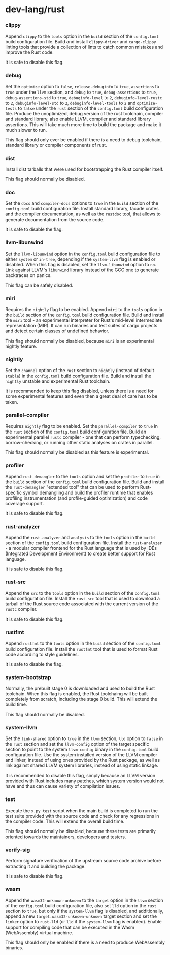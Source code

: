 # dev-lang/rust

### clippy
Append `clippy` to the `tools` option in the `build` section of the `config.toml` build configuration file. Build and install `clippy-driver` and `cargo-clippy` linting tools that provide a collection of lints to catch common mistakes and improve the Rust code.

It is safe to disable this flag.

### debug
Set the `optimize` option to `false`, `release-debuginfo` to `true`, `assertions` to `true` under the `llvm` section, and `debug` to `true`, `debug-assertions` to `true`, `debug-assertions-std` to `true`, `debuginfo-level` to `2`, `debuginfo-level-rustc` to `2`, `debuginfo-level-std` to `2`, `debuginfo-level-tools` to `2` and `optimize-tests` to `false` under the `rust` section of the `config.toml` build configuration file. Produce the unoptimized, debug version of the rust toolchain, compiler and standard library, also enable LLVM, compiler and standard library assertions. This will take much more time to build the package and make it much slower to run.

This flag should only ever be enabled if there is a need to debug toolchain, standard library or compiler components of rust.

### dist
Install dist tarballs that were used for bootstrapping the Rust compiler itself.

This flag should normally be disabled.

### doc
Set the `docs` and `compiler-docs` options to `true` in the `build` section of the `config.toml` build configuration file. Install standard library, facade crates and the compiler documentation, as well as the `rustdoc` tool, that allows to generate documentation from the source code.

It is safe to disable the flag.

### llvm-libunwind
Set the `llvm-libunwind` option in the `config.toml` build configuration file to either `system` or `in-tree`, depending if the `system-llvm` flag is enabled or disabled. When this flag is disabled, set the `llvm-libunwind` option to `no`. Link against LLVM's `libunwind` library instead of the GCC one to generate backtraces on panics.

This flag can be safely disabled.

### miri
Requires the `nightly` flag to be enabled. Append `miri` to the `tools` option in the `build` section of the `config.toml` build configuration file. Build and install the `miri` tool - an experimental interpreter for Rust's mid-level intermediate representation (MIR). It can run binaries and test suites of cargo projects and detect certain classes of undefined behavior.

This flag should normally be disabled, because `miri` is an experimental nightly feature.

### nightly
Set the `channel` option of the `rust` section to `nightly` (instead of default `stable`) in the `config.toml` build configuration file. Build and install the `nightly` unstable and experimental Rust toolchain.

It is recommended to keep this flag disabled, unless there is a need for some experimental features and even then a great deal of care has to be taken.

### parallel-compiler
Requires `nightly` flag to be enabled. Set the `parallel-compiler` to `true` in the `rust` section of the `config.toml` build configuration file. Build an experimental parallel `rustc` compiler - one that can perform typechecking, borrow-checking, or running other static analyses on crates in parallel.

This flag should normally be disabled as this feature is experimental.

### profiler
Append `rust-demangler` to the `tools` option and set the `profiler` to `true` in the `build` section of the `config.toml` build configuration file. Build and install the `rust-demangler` "extended tool" that can be used to perform Rust-specific symbol demangling and build the profiler runtime that enables profiling instrumentation (and profile-guided optimization) and code coverage support.

It is safe to disable this flag.

### rust-analyzer
Append the `rust-analyzer` and `analysis` to the `tools` option in the `build` section of the `config.toml` build configuration file. Install the `rust-analyzer` - a modular compiler frontend for the Rust language that is used by IDEs (Integrated Development Environment) to create better support for Rust language.

It is safe to disable this flag.

### rust-src
Append the `src` to the `tools` option in the `build` section of the `config.toml` build configuration file. Install the `rust-src` tool that is used to download a tarball of the Rust source code associated with the current version of the `rustc` compiler.

It is safe to disable this flag.

### rustfmt
Append `rustfmt` to the `tools` option in the `build` section of the `config.toml` build configuration file. Install the `rustfmt` tool that is used to format Rust code according to style guidelines.

It is safe to disable the flag.

### system-bootstrap
Normally, the prebuilt stage 0 is downloaded and used to build the Rust toolchain. When this flag is enabled, the Rust toolchaing will be built completely from scratch, including the stage 0 build. This will extend the build time.

This flag should normally be disabled.

### system-llvm
Set the `link-shared` option to `true` in the `llvm` section, `lld` option to `false` in the `rust` section and set the `llvm-config` option of the target specific section to point to the system `llvm-config` binary in the `config.toml` build configuration file. Use the system installed version of the LLVM compiler and linker, instead of using ones provided by the Rust package, as well as link against shared LLVM system libraries, instead of using static linkage.

It is recommended to disable this flag, simply because an LLVM version provided with Rust includes many patches, which system version would not have and thus can cause variety of compilation issues.

### test
Execute the `x.py test` script when the main build is completed to run the test suite provided with the source code and check for any regressions in the compiler code. This will extend the overall build time.

This flag should normally be disabled, because these tests are primarily oriented towards the maintainers, developers and testers.

### verify-sig
Perform signature verification of the upstream source code archive before extracting it and building the package.

It is safe to disable this flag.

### wasm
Append the `wasm32-unknown-unknown` to the `target` option in the `llvm` section of the `config.toml` build configuration file, also set `lld` option in the `rust` section to `true`, but only if the `system-llvm` flag is disabled, and additionally, append a new `target.wasm32-unknown-unknown` target section and set the `linker` option to `rust-lld` (or `lld` if the `system-llvm` flag is enabled). Enable support for compiling code that can be executed in the Wasm (WebAssembly) virtual machine.

This flag should only be enabled if there is a need to produce WebAssembly binaries.
